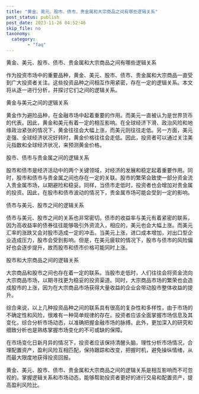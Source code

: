 ```yaml
---
title: "黄金、美元、股市、债市、贵金属和大宗商品之间有哪些逻辑关系"
post_status: publish
post_date: 2023-11-26 04:52:46
skip_file: no
taxonomy:
  category:
        - "faq"
---
```


黄金、美元、股市、债市、贵金属和大宗商品之间有哪些逻辑关系

作为投资市场中的重要品种，黄金、美元、股市、债市、贵金属和大宗商品一直受到广大投资者关注。这些投资品种之间相互作用紧密，存在一定的逻辑关系。本文将从逐一进行分析，并探讨它们之间的逻辑关系。

黄金与美元之间的逻辑关系

黄金作为避险品种，在金融市场中起着重要的作用。而美元一直被认为是世界货币的代表。因此，黄金和美元有着一定的相互影响。在全球经济下滑、政治风险和地缘政治紧张的情况下，黄金往往会大幅上涨，而美元则往往走低。另一方面，美元走强、全球经济状况好转时，黄金价格往往会走低。因此，投资者可以通过关注美元指数和全球经济状况，来预测黄金价格。

股市、债市与贵金属之间的逻辑关系

股市和债市是经济活动中的两个关键领域，对经济的发展和稳定起着重要作用。同时，股市和债市与贵金属之间也存在一定的关联。股市的繁荣会致使一部分资金流入贵金属市场，以期避险和稳妥。同样，当债市走低时，投资者也会增加对贵金属的投资。因此，在股市和债市波动的情况下，贵金属市场可能会受到一定的影响。

债市与美元、股市之间的逻辑关系

债市与美元、股市之间的关系也非常密切。债市的收益率与美元有着紧密的联系，因为高收益率的债券往往能够吸引外资流入，相应的，美元也会大幅上涨。而美元汇率的涨跌又会对股市造成一定的冲击。当美元上涨，进口成本增加，对出口型企业造成压力，股市会受到影响。但是，在美元疲软的情况下，股市与债市的风险偏好也会逐步提升，故而股市和债市价格可能同时上涨。

股市和大宗商品之间的逻辑关系

大宗商品和股市之间也存在着一定的联系。当股市走低时，人们往往会将资金流向大宗商品市场，以期寻找更为稳妥的投资渠道。同时，大宗商品市场的繁荣也会造成股市的上涨，因为在大宗商品市场获得大量收益的企业会带动股市整体收益的提升。

综合来说，以上几种投资品种之间的联系具有很高的复杂性和多样性，由于市场的不确定性和风险，很难有一种简单规律的存在。投资者应该全面掌握市场信息及其变化，综合分析市场动态，以准确把握金融市场的脉搏。此外，更加深入的研究和细致分析也是熟练掌握市场变化的不可或缺的保障。

在市场变化日新月异的情况下，投资者应该保持清醒头脑，理性分析市场情况，合理配置资产，盈利风险互相匹配，保持跟踪和改变，把握时机，避免操纵情绪，从而最大限度地获得投资回报。

黄金、美元、股市、债市、贵金属和大宗商品之间的逻辑关系是相互影响而不可忽视的。掌握逻辑关系和市场动态，能够帮助投资者更好的进行交易和配置资产，提高盈利风险比。
